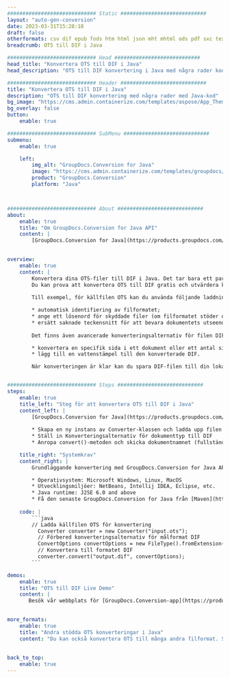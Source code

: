 ```yaml
---
############################# Static ############################
layout: "auto-gen-conversion"
date: 2023-03-31T15:28:18
draft: false
otherformats: csv dif epub fods htm html json mht mhtml ods pdf sxc tex tsv xlam xls xlsb xlsm xlsx xlt xltm xltx xml xps
breadcrumb: OTS till DIF i Java

############################# Head ############################
head_title: "Konvertera OTS till DIF i Java"
head_description: "OTS till DIF konvertering i Java med några rader kod. Konvertera över 160 filformat med hjälp av GroupDocs dokumentkonverterings-API för Java"

############################# Header ############################
title: "Konvertera OTS till DIF i Java"
description: "OTS till DIF konvertering med några rader med Java-kod"
bg_image: "https://cms.admin.containerize.com/templates/aspose/App_Themes/V3/images/bg/header1.png"
bg_overlay: false
button:
    enable: true

############################# SubMenu ############################
submenu:
    enable: true

    left:
        img_alt: "GroupDocs.Conversion for Java"
        image: "https://cms.admin.containerize.com/templates/groupdocs/images/product-logos/90x90-noborder/groupdocs-conversion-java.png"
        product: "GroupDocs.Conversion"
        platform: "Java"



############################# About ############################
about:
    enable: true
    title: "Om GroupDocs.Conversion for Java API"
    content: |
        [GroupDocs.Conversion for Java](https://products.groupdocs.com/conversion/java/) är ett avancerat filformatkonverterings-API för konvertering mellan populära bild- och dokumentformat som Microsoft Office, OpenDocument, PDF, HTML, e-post, CAD. och mycket mer med bara några rader kod. Det inbyggda API:t upptäcker automatiskt formaten för originaldokumenten och erbjuder många alternativ för att anpassa de konverterade dokumenten. Tillsammans med funktionen att extrahera information från ett dokument, stöder den också cachelagring av konverteringsresultaten till den lokala disken som standard. Men alla typer av cachelagring kan stödjas genom att implementera lämpliga gränssnitt - Amazon S3, Dropbox, Google Drive, Windows Azure, Reddis eller andra.
    

overview:
    enable: true
    content: |
        Konvertera dina OTS-filer till DIF i Java. Det tar bara ett par rader med Java-kod på valfri plattform, som Windows, Linux, macOS.
        Du kan prova att konvertera OTS till DIF gratis och utvärdera kvaliteten på konverteringsresultaten. Tillsammans med enkla filkonverteringsskript kan du prova mer sofistikerade alternativ för att ladda källfilen OTS och lagra DIF-utdata. 
        
        Till exempel, för källfilen OTS kan du använda följande laddningsalternativ:

        * automatisk identifiering av filformatet;
        * ange ett lösenord för skyddade filer (om filformatet stöder det);
        * ersätt saknade teckensnitt för att bevara dokumentets utseende.
        
        Det finns även avancerade konverteringsalternativ för filen DIF:

        * konvertera en specifik sida i ett dokument eller ett antal sidor;
        * lägg till en vattenstämpel till den konverterade DIF.

        När konverteringen är klar kan du spara DIF-filen till din lokala filsökväg eller till tredje parts lagring såsom FTP, Amazon S3, Google Drive, Dropbox etc. Observera - för att konvertera OTS till DIF behöver du inte installera någon ytterligare programvara, såsom MS Office, Open Office, Adobe Acrobat Reader etc.


############################# Steps ############################
steps:
    enable: true
    title_left: "Steg för att konvertera OTS till DIF i Java"
    content_left: |
        [GroupDocs.Conversion for Java](https://products.groupdocs.com/conversion/java/) låter utvecklare enkelt konvertera OTS fil till DIF med några rader kod.
        
        * Skapa en ny instans av Converter-klassen och ladda upp filen OTS med den fullständiga sökvägen
        * Ställ in Konverteringsalternativ för dokumenttyp till DIF
        * Anropa convert()-metoden och skicka dokumentnamnet (fullständig sökväg) och formatet (DIF) som en parameter

    title_right: "Systemkrav"
    content_right: |
        Grundläggande konvertering med GroupDocs.Conversion for Java API kan göras med bara några rader kod. Våra API:er stöds på alla större plattformar och operativsystem. Innan du kör koden nedan, se till att du har följande förutsättningar installerade på ditt system.

        * Operativsystem: Microsoft Windows, Linux, MacOS
        * Utvecklingsmiljöer: NetBeans, Intellij IDEA, Eclipse, etc.
        * Java runtime: J2SE 6.0 and above
        * Få den senaste GroupDocs.Conversion for Java från [Maven](https://repository.groupdocs.com/webapp/#/artifacts/browse/tree/General/repo/com/groupdocs/groupdocs-conversion)
         
    code: |
        ```java    
        // Ladda källfilen OTS för konvertering
          Converter converter = new Converter("input.ots");
          // Förbered konverteringsalternativ för målformat DIF
          ConvertOptions convertOptions = new FileType().fromExtension("dif").getConvertOptions();
          // Konvertera till formatet DIF
          converter.convert("output.dif", convertOptions);
        ```

demos:
    enable: true
    title: "OTS till DIF Live Demo"
    content: |
       Besök vår webbplats för [GroupDocs.Conversion-app](https://products.groupdocs.app/conversion/family) och försök konvertera OTS till DIF nu. Den kostnadsfria demon har följande fördelar
          

more_formats:
    enable: true
    title: "Andra stödda OTS konverteringar i Java"
    content: "Du kan också konvertera OTS till många andra filformat. Se listan nedan."
       
       
back_to_top:
    enable: true
---
```

